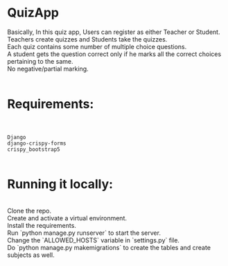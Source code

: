 # QuizApp

Basically, In this quiz app, Users can register as either Teacher or Student. <br />
Teachers create quizzes and Students take the quizzes.<br />
Each quiz contains some number of multiple choice questions.<br />
A student gets the question correct only if he marks all the correct choices pertaining to the same.<br />
No negative/partial marking.<br />
<br />
# Requirements: <br /> <br />
`Django` <br />
`django-crispy-forms` <br />
`crispy_bootstrap5` <br />
<br />
# Running it locally: <br />
<br />
Clone the repo. <br />
Create and activate a virtual environment. <br />
Install the requirements. <br />
Run `python manage.py runserver` to start the server.<br />
Change the `ALLOWED_HOSTS` variable in `settings.py` file.<br />
Do `python manage.py makemigrations` to create the tables and create subjects as well.<br />
